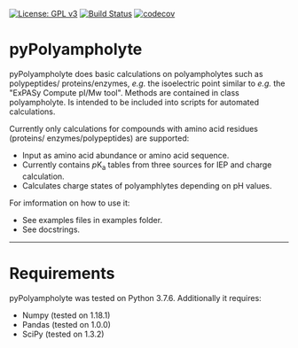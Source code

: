 [![License: GPL v3](https://img.shields.io/badge/License-GPLv3-blue.svg)](https://www.gnu.org/licenses/gpl-3.0)
[![Build Status](https://app.travis-ci.com/AlexanderSouthan/pyPolyampholyte.svg?branch=master)](https://app.travis-ci.com/AlexanderSouthan/pyPolyampholyte)
[![codecov](https://codecov.io/gh/AlexanderSouthan/pyPolyampholyte/branch/master/graph/badge.svg?token=ZZ74G67EFQ)](https://codecov.io/gh/AlexanderSouthan/pyPolyampholyte)

# pyPolyampholyte
pyPolyampholyte does basic calculations on polyampholytes such as polypeptides/
proteins/enzymes, *e.g.* the isoelectric point similar to *e.g.* the "ExPASy
Compute pI/Mw tool". Methods are contained in class polyampholyte. Is intended
to be included into scripts for automated calculations.

Currently only calculations for compounds with amino acid residues (proteins/
enzymes/polypeptides) are supported: 
* Input as amino acid abundance or amino acid sequence.
* Currently contains *p*K<sub>a</sub> tables from three sources for IEP and
charge calculation.
* Calculates charge states of polyamphlytes depending on pH values.

For imformation on how to use it:
* See examples files in examples folder. 
* See docstrings.

---
# Requirements
pyPolyampholyte was tested on Python 3.7.6. Additionally it requires:
* Numpy (tested on 1.18.1)
* Pandas (tested on 1.0.0)
* SciPy (tested on 1.3.2)
